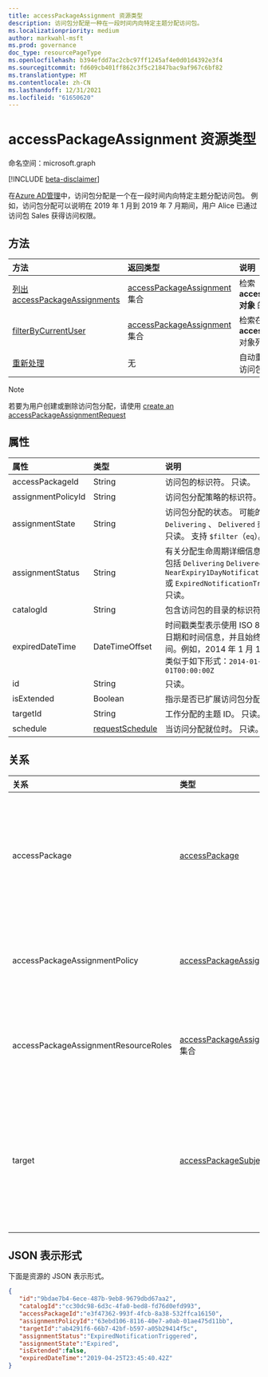 ```yaml
---
title: accessPackageAssignment 资源类型
description: 访问包分配是一种在一段时间内向特定主题分配访问包。
ms.localizationpriority: medium
author: markwahl-msft
ms.prod: governance
doc_type: resourcePageType
ms.openlocfilehash: b394efdd7ac2cbc97ff1245af4e0d01d4392e3f4
ms.sourcegitcommit: fd609cb401ff862c3f5c21847bac9af967c6bf82
ms.translationtype: MT
ms.contentlocale: zh-CN
ms.lasthandoff: 12/31/2021
ms.locfileid: "61650620"
---
```

# <a name="accesspackageassignment-resource-type"></a>accessPackageAssignment 资源类型

命名空间：microsoft.graph

[!INCLUDE [beta-disclaimer](../../includes/beta-disclaimer.md)]

在[Azure AD管理](entitlementmanagement-overview.md)中，访问包分配是一个在一段时间内向特定主题分配访问包。  例如，访问包分配可以说明在 2019 年 1 月到 2019 年 7 月期间，用户 Alice 已通过访问包 Sales 获得访问权限。

## <a name="methods"></a>方法

| 方法       | 返回类型 | 说明 |
|:-------------|:------------|:------------|
| [列出 accessPackageAssignments](../api/entitlementmanagement-list-accesspackageassignments.md) | [accessPackageAssignment](accesspackageassignment.md) 集合 | 检索 **accessPackageAssignment 对象** 的列表。 |
|[filterByCurrentUser](../api/accesspackageassignment-filterbycurrentuser.md)|[accessPackageAssignment](../resources/accesspackageassignment.md) 集合|检索在登录用户上筛选的 **accessPackageAssignment** 对象列表。|
| [重新处理](../api/accesspackageassignment-reprocess.md) | 无 | 自动重新计算和强制执行特定访问包的用户分配。|

> [!NOTE]
> 若要为用户创建或删除访问包分配，请使用 [create an accessPackageAssignmentRequest](../api/entitlementmanagement-post-accesspackageassignmentrequests.md)

## <a name="properties"></a>属性

| 属性     | 类型        | 说明 |
|:-------------|:------------|:------------|
|accessPackageId|String|访问包的标识符。 只读。|
|assignmentPolicyId|String|访问包分配策略的标识符。 只读。|
|assignmentState|String|访问包分配的状态。 可能的值是 `Delivering` 、 `Delivered` 或 `Expired` 。 只读。 支持 `$filter`（`eq`）。|
|assignmentStatus|String|有关分配生命周期详细信息。  可能的值包括 `Delivering` `Delivered` 、、 `NearExpiry1DayNotificationTriggered` 或 `ExpiredNotificationTriggered` 。  只读。|
|catalogId|String|包含访问包的目录的标识符。 只读。|
|expiredDateTime|DateTimeOffset|时间戳类型表示使用 ISO 8601 格式的日期和时间信息，并且始终处于 UTC 时间。例如，2014 年 1 月 1 日午夜 UTC 类似于如下形式：`2014-01-01T00:00:00Z`|
|id|String| 只读。|
|isExtended|Boolean|指示是否已扩展访问包分配。 只读。|
|targetId|String| 工作分配的主题 ID。 只读。|
|schedule|[requestSchedule](requestschedule.md)| 当访问分配就位时。 只读。|

## <a name="relationships"></a>关系

| 关系 | 类型        | 说明 |
|:-------------|:------------|:------------|
|accessPackage|[accessPackage](accesspackage.md)| 只读。 可为 NULL。 支持 `$filter` `eq` () **id** 属性和 `$expand` 查询参数进行查询。|
|accessPackageAssignmentPolicy|[accessPackageAssignmentPolicy](accesspackageassignmentpolicy.md)| 只读。 可为 NULL。 支持 `$filter` `eq` () **id** 属性上显示|
|accessPackageAssignmentResourceRoles|[accessPackageAssignmentResourceRole](accesspackageassignmentresourcerole.md) 集合| 为此分配的目标用户传递的资源角色。 只读。 可为 NULL。|
|target|[accessPackageSubject](accesspackagesubject.md)| 访问包分配的主题。 只读。 可为 NULL。 支持 `$expand`。 支持 `$filter` `eq` () **对象 Id 上的属性**。 |

## <a name="json-representation"></a>JSON 表示形式

下面是资源的 JSON 表示形式。

<!-- {
  "blockType": "resource",
  "optionalProperties": [

  ],
  "@odata.type": "microsoft.graph.accessPackageAssignment",
  "keyProperty": "id"
}-->

```json
{
   "id":"9bdae7b4-6ece-487b-9eb8-9679dbd67aa2",
   "catalogId":"cc30dc98-6d3c-4fa0-bed8-fd76d0efd993",
   "accessPackageId":"e3f47362-993f-4fcb-8a38-532ffca16150",
   "assignmentPolicyId":"63ebd106-8116-40e7-a0ab-01ae475d11bb",
   "targetId":"ab4291f6-66b7-42bf-b597-a05b29414f5c",
   "assignmentStatus":"ExpiredNotificationTriggered",
   "assignmentState":"Expired",
   "isExtended":false,
   "expiredDateTime":"2019-04-25T23:45:40.42Z"
}
```

<!-- uuid: 16cd6b66-4b1a-43a1-adaf-3a886856ed98
2019-02-04 14:57:30 UTC -->
<!-- {
  "type": "#page.annotation",
  "description": "accessPackageAssignment resource",
  "keywords": "",
  "section": "documentation",
  "tocPath": ""
}-->
